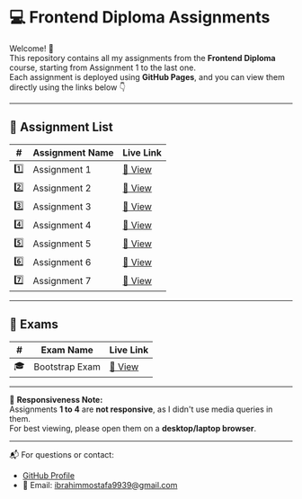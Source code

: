 # 💻 Frontend Diploma Assignments

Welcome! 👋  
This repository contains all my assignments from the **Frontend Diploma** course, starting from Assignment 1 to the last one.  
Each assignment is deployed using **GitHub Pages**, and you can view them directly using the links below 👇

---

## 🚀 Assignment List

| #   | Assignment Name     | Live Link |
|-----|---------------------|-----------|
| 1️⃣ | Assignment 1        | [🔗 View](https://ebrahimmostafa133.github.io/Frontend-Diploma/Assignment1/) |
| 2️⃣ | Assignment 2        | [🔗 View](https://ebrahimmostafa133.github.io/Frontend-Diploma/Assignment2/) |
| 3️⃣ | Assignment 3        | [🔗 View](https://ebrahimmostafa133.github.io/Frontend-Diploma/Assignment3/) |
| 4️⃣ | Assignment 4        | [🔗 View](https://ebrahimmostafa133.github.io/Frontend-Diploma/Assignment4/) |
| 5️⃣ | Assignment 5        | [🔗 View](https://ebrahimmostafa133.github.io/Frontend-Diploma/Assignment5/) |
| 6️⃣ | Assignment 6        | [🔗 View](https://ebrahimmostafa133.github.io/Frontend-Diploma/Assignment6/) |
| 7️⃣ | Assignment 7        | [🔗 View](https://ebrahimmostafa133.github.io/Frontend-Diploma/Assignment7/) |

---

## 📝 Exams

| #   | Exam Name           | Live Link |
|-----|---------------------|-----------|
| 🎓 | Bootstrap Exam      | [🔗 View](https://ebrahimmostafa133.github.io/Frontend-Diploma/Exams/Bootstrape%20Exam/) |

---

📱 **Responsiveness Note:**  
Assignments **1 to 4** are **not responsive**, as I didn't use media queries in them.  
For best viewing, please open them on a **desktop/laptop browser**.

---

📬 For questions or contact:  
- [GitHub Profile](https://github.com/ebrahimmostafa133)  
- 📧 Email: ibrahimmostafa9939@gmail.com
